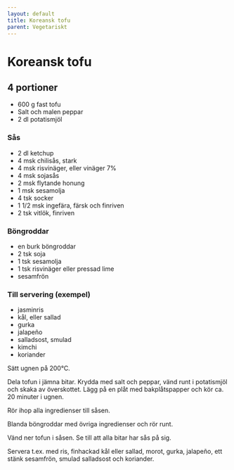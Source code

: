 ```yaml
---
layout: default
title: Koreansk tofu
parent: Vegetariskt
---
```

# Koreansk tofu

## 4 portioner


- 600 g fast tofu
- Salt och malen peppar
- 2 dl potatismjöl

### Sås

- 2 dl ketchup
- 4 msk chilisås, stark
- 4 msk risvinäger, eller vinäger 7%
- 4 msk sojasås
- 2 msk flytande honung
- 1 msk sesamolja
- 4 tsk socker
- 1 1/2 msk ingefära, färsk och finriven
- 2 tsk vitlök, finriven

### Böngroddar

- en burk böngroddar
- 2 tsk soja
- 1 tsk sesamolja
- 1 tsk risvinäger eller pressad lime
- sesamfrön

### Till servering (exempel)

- jasminris
- kål, eller sallad
- gurka
- jalapeño
- salladsost, smulad
- kimchi
- koriander


Sätt ugnen på 200°C.

Dela tofun i jämna bitar. Krydda med salt och peppar, vänd runt i potatismjöl
och skaka av överskottet. Lägg på en plåt med bakplåtspapper och kör ca. 20
minuter i ugnen.

Rör ihop alla ingredienser till såsen.

Blanda böngroddar med övriga ingredienser och rör runt.

Vänd ner tofun i såsen. Se till att alla bitar har sås på sig.

Servera t.ex. med ris, finhackad kål eller sallad, morot, gurka, jalapeño, ett stänk
sesamfrön, smulad salladsost och koriander.
